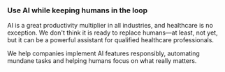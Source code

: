 ### Use AI while keeping humans in the loop

AI is a great productivity multiplier in all industries, and healthcare
is no exception. We don't think it is ready to replace humans—at least,
not yet, but it can be a powerful assistant for qualified healthcare professionals.

We help companies implement AI features responsibly, automating mundane
tasks and helping humans focus on what really matters.
